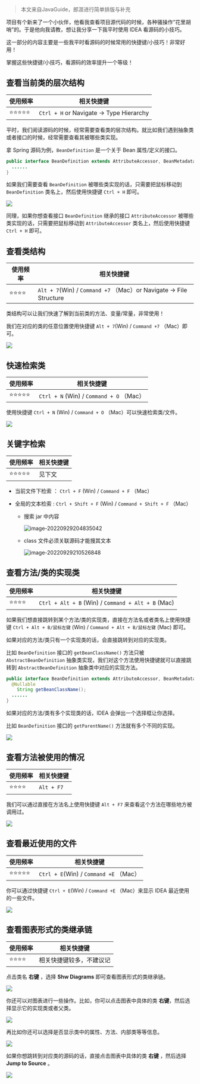 > 本文来自JavaGuide，郎涯进行简单排版与补充



项目有个新来了一个小伙伴，他看我查看项目源代码的时候，各种骚操作“花里胡哨”的。于是他向我请教，想让我分享一下我平时使用 IDEA 看源码的小技巧。

这一部分的内容主要是一些我平时看源码的时候常用的快捷键/小技巧！非常好用！

掌握这些快捷键/小技巧，看源码的效率提升一个等级！



## 查看当前类的层次结构

| 使用频率 | 相关快捷键                               |
| -------- | ---------------------------------------- |
| ⭐⭐⭐⭐⭐    | `Ctrl + H` or Navigate -> Type Hierarchy |

平时，我们阅读源码的时候，经常需要查看类的层次结构。就比如我们遇到抽象类或者接口的时候，经常需要查看其被哪些类实现。

拿 Spring 源码为例，`BeanDefinition` 是一个关于 Bean 属性/定义的接口。

```java
public interface BeanDefinition extends AttributeAccessor, BeanMetadataElement {
  ......
}
```

如果我们需要查看 `BeanDefinition` 被哪些类实现的话，只需要把鼠标移动到 `BeanDefinition` 类名上，然后使用快捷键 `Ctrl + H` 即可。

![](https://img-note.langyastudio.com/202111171116439.png?x-oss-process=style/watermark)

同理，如果你想查看接口 `BeanDefinition` 继承的接口 `AttributeAccessor` 被哪些类实现的话，只需要把鼠标移动到 `AttributeAccessor` 类名上，然后使用快捷键 `Ctrl + H` 即可。



## 查看类结构

| 使用频率 | 相关快捷键                                                   |
| -------- | ------------------------------------------------------------ |
| ⭐⭐⭐⭐     | `Alt + 7`(Win) / `Command +7` （Mac）or Navigate -> File Structure |

类结构可以让我们快速了解到当前类的方法、变量/常量，非常使用！

我们在对应的类的任意位置使用快捷键 `Alt + 7`(Win) / `Command +7` （Mac）即可。

![](https://img-note.langyastudio.com/202111171116201.png?x-oss-process=style/watermark)



## 快速检索类

| 使用频率 | 相关快捷键                               |
| -------- | ---------------------------------------- |
| ⭐⭐⭐⭐⭐    | `Ctrl + N` (Win) / `Command + O` （Mac） |

使用快捷键 `Ctrl + N` (Win) / `Command + O` （Mac）可以快速检索类/文件。

![](https://img-note.langyastudio.com/202111171116015.png?x-oss-process=style/watermark)



## 关键字检索

| 使用频率 | 相关快捷键 |
| -------- | ---------- |
| ⭐⭐⭐⭐⭐    | 见下文     |

- 当前文件下检索 ： `Ctrl + F` (Win) / `Command + F` （Mac）

- 全局的文本检索 : `Ctrl + Shift + F` (Win) / `Command + Shift + F` （Mac）

  - 搜索 jar 中内容

    ![image-20220929204835042](https://img-note.langyastudio.com/202209292048137.png?x-oss-process=style/watermark)
  
  - class 文件必须关联源码才能搜其文本
  
    ![image-20220929210526848](https://img-note.langyastudio.com/202209292105924.png?x-oss-process=style/watermark)



## 查看方法/类的实现类

| 使用频率 | 相关快捷键                                         |
| -------- | -------------------------------------------------- |
| ⭐⭐⭐⭐     | `Ctrl + Alt + B` (Win) / `Command + Alt + B` (Mac) |

如果我们想直接跳转到某个方法/类的实现类，直接在方法名或者类名上使用快捷键 `Ctrl + Alt + B/鼠标左键` (Win) / `Command + Alt + B/鼠标左键` (Mac) 即可。

如果对应的方法/类只有一个实现类的话，会直接跳转到对应的实现类。

比如 `BeanDefinition` 接口的 `getBeanClassName()` 方法只被 `AbstractBeanDefinition` 抽象类实现，我们对这个方法使用快捷键就可以直接跳转到 `AbstractBeanDefinition` 抽象类中对应的实现方法。

```java
public interface BeanDefinition extends AttributeAccessor, BeanMetadataElement {
  @Nullable
	String getBeanClassName();
  ......
}
```

如果对应的方法/类有多个实现类的话，IDEA 会弹出一个选择框让你选择。

比如 `BeanDefinition` 接口的 `getParentName()` 方法就有多个不同的实现。

![](https://img-note.langyastudio.com/202111171116191.png?x-oss-process=style/watermark)



## 查看方法被使用的情况

| 使用频率 | 相关快捷键 |
| -------- | ---------- |
| ⭐⭐⭐⭐     | `Alt + F7` |

我们可以通过直接在方法名上使用快捷键 `Alt + F7` 来查看这个方法在哪些地方被调用过。

![](https://img-note.langyastudio.com/202111171116200.png?x-oss-process=style/watermark)



## 查看最近使用的文件

| 使用频率 | 相关快捷键                             |
| -------- | -------------------------------------- |
| ⭐⭐⭐⭐⭐    | `Ctrl + E`(Win) / `Command +E` （Mac） |

你可以通过快捷键 `Ctrl + E`(Win) / `Command +E` （Mac）来显示 IDEA 最近使用的一些文件。

![](https://img-note.langyastudio.com/202111171117040.png?x-oss-process=style/watermark)



## 查看图表形式的类继承链

| 使用频率 | 相关快捷键               |
| -------- | ------------------------ |
| ⭐⭐⭐⭐     | 相关快捷键较多，不建议记 |

点击类名 **右键** ，选择 **Shw Diagrams** 即可查看图表形式的类继承链。

![](https://img-note.langyastudio.com/202111171117017.png?x-oss-process=style/watermark)

你还可以对图表进行一些操作。比如，你可以点击图表中具体的类 **右键**，然后选择显示它的实现类或者父类。

![](https://img-note.langyastudio.com/202111171117912.png?x-oss-process=style/watermark)

再比如你还可以选择是否显示类中的属性、方法、内部类等等信息。

![](https://img-note.langyastudio.com/202111171117201.png?x-oss-process=style/watermark)

如果你想跳转到对应类的源码的话，直接点击图表中具体的类 **右键** ，然后选择 **Jump to Source** 。

![](https://img-note.langyastudio.com/202111171117497.png?x-oss-process=style/watermark)



